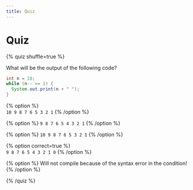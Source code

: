 ```yaml
---
title: Quiz
---
```


# Quiz

{% quiz shuffle=true %}  

What will be the output of the following code?

```java
int n = 10;
while (n-- >= 1) {
  System.out.print(n + " ");
}
```

{% option %}    
`10 9 8 7 6 5 3 2 1`
{% /option %}  

{% option %}
`9 8 7 6 5 4 3 2 1`
{% /option %}

{% option %}
`10 9 8 7 6 5 3 2 1`
{% /option %}

{% option correct=true %}  
`9 8 7 6 5 4 3 2 1 0`
{% /option %}

{% option %}
Will not compile because of the syntax error in the condition!
{% /option %}

{% /quiz %}